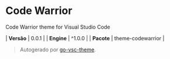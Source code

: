 # Code Warrior

Code Warrior theme for Visual Studio Code

| **Versão** | 0.0.1 |
| **Engine** | ^1.0.0 |
| **Pacote** | theme-codewarrior |

> Autogerado por [go-vsc-theme](https://github.com/natalbu/go-vsc-theme).
